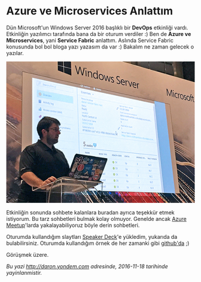 # Azure ve Microservices Anlattım
Dün Microsoft'un Windows Server 2016 başlıklı bir **DevOps** etkinliği vardı. Etkinliğin yazılımcı tarafında bana da bir oturum verdiler :) Ben de **Azure ve Microservices**, yani **Service Fabric** anlattım. Aslında Service Fabric konusunda bol bol bloga yazı yazasım da var :) Bakalım ne zaman gelecek o yazılar. 

![Microsoft DevOps Etkinliğinde Microservices anlatırken.](media/Azure_ve_Microservices_Anlattim/microservices.jpg)

Etkinliğin sonunda sohbete kalanlara buradan ayrıca teşekkür etmek istiyorum. Bu tarz sohbetleri bulmak kolay olmuyor. Genelde ancak [Azure Meetup](www.meetup.com/Istanbul-Azure-Meetup/)'larda yakalayabiliyoruz böyle derin sohbetleri. 

<script async class="speakerdeck-embed" data-id="1e7e4ea752ff4bb48c6c7343df9ec493" data-ratio="1.77777777777778" src="//speakerdeck.com/assets/embed.js"></script>

Oturumda kullandığım slaytları [Speaker Deck](https://speakerdeck.com/daronyondem)'e yükledim, yukarıda da bulabilirsiniz. Oturumda kullandığım örnek de her zamanki gibi [github'da](https://github.com/daronyondem/AzureOrnekler/tree/master/Service_Fabric) ;)

Görüşmek üzere.

*Bu yazi http://daron.yondem.com adresinde, 2016-11-18 tarihinde yayinlanmistir.*
